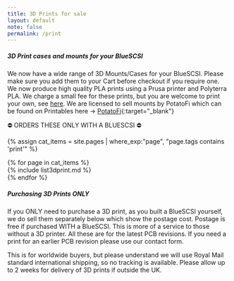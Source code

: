 ```yaml
---
title: 3D Prints for sale
layout: default
note: false
permalink: /print
---
```

<div class="container">
<div class="row" markdown="1">

##### 3D Print cases and mounts for your BlueSCSI

We now have a wide range of 3D Mounts/Cases for your BlueSCSI. Please make sure you add them to your Cart before checkout if you require one. We now produce high quality PLA prints using a Prusa printer and Polyterra PLA. We charge a small fee for these prints, but you are welcome to print your own, see [here](https://bluescsi.com/docs/Accessories). We are licensed to sell mounts by PotatoFi which can be found on Printables here → [PotatoFi](https://www.printables.com/@PotatoFi){:target="_blank"}

&#9940; ORDERS THESE ONLY WITH A BLUESCSI &#9940;

{% assign cat_items = site.pages |  where_exp:"page", "page.tags contains 'print'" %}
<div class="container">
<div class="row">
  {% for page in cat_items %}
<div class="col-md-4" markdown="1">
{% include list3dprint.md %}
</div>
    {% endfor %}
</div>
</div>

##### Purchasing 3D Prints ONLY
If you ONLY need to purchase a 3D print, as you built a BlueSCSI yourself, we do sell them separately below which show the postage cost. Postage is free if purchased WITH a BlueSCSI. This is more of a service to those without a 3D printer. All these are for the latest PCB revisions. If you need a print for an earlier PCB revision please use our contact form.

This is for worldwide buyers, but please understand we will use Royal Mail standard international shipping, so no tracking is available. Please allow up to 2 weeks for delivery of 3D prints if outside the UK.

<script src="https://www.paypal.com/sdk/js?client-id=BAA1UwyMt5PZyPVDP3S3w-2dZmyOKNDldr7tcA6OLDT7vRyrmAjEgpOxBBVVPPuRgzY1r0afn93Liq4ccQ&components=hosted-buttons&disable-funding=venmo&currency=GBP"></script>
<div id="paypal-container-B34PV8F94KUKW"></div>
<script>
  paypal.HostedButtons({
    hostedButtonId: "B34PV8F94KUKW",
  }).render("#paypal-container-B34PV8F94KUKW")
</script>

</div>
</div>